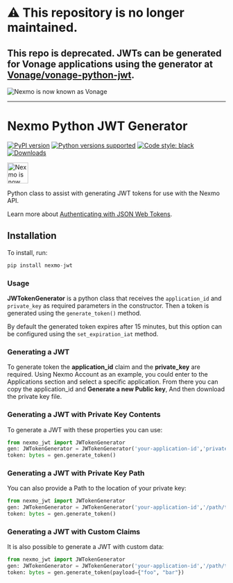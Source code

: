 # ⚠️ This repository is no longer maintained.
## This repo is deprecated. JWTs can be generated for Vonage applications using the generator at [Vonage/vonage-python-jwt](https://github.com/Vonage/vonage-python-jwt).

![Nexmo is now known as Vonage]("https://developer.nexmo.com/assets/images/Vonage_Nexmo.svg")

---


# Nexmo Python JWT Generator

[![PyPI version](https://badge.fury.io/py/nexmo-jwt.svg)](https://badge.fury.io/py/nexmo-jwt) [![Python versions supported](https://img.shields.io/pypi/pyversions/nexmo-jwt.svg)](https://pypi.python.org/pypi/nexmo-jwt) [![Code style: black](https://img.shields.io/badge/code%20style-black-000000.svg)](https://github.com/ambv/black) [![Downloads](https://pepy.tech/badge/nexmo-jwt)](https://pepy.tech/project/nexmo-jwt)

<img src="https://developer.nexmo.com/assets/images/Vonage_Nexmo.svg" height="48px" alt="Nexmo is now known as Vonage" />

Python class to assist with generating JWT tokens for use with the Nexmo API.

Learn more about [Authenticating with JSON Web Tokens](https://developer.nexmo.com/concepts/guides/authentication#json-web-tokens-jwt).

## Installation

To install, run:

```python
pip install nexmo-jwt
```

### Usage

**JWTokenGenerator** is a python class that receives the `application_id` and `private_key` as required parameters in the constructor. Then a token is generated
using the `generate_token()` method.

By default the generated token expires after 15 minutes, but this option can be configured using the `set_expiration_iat` method.

### Generating a JWT

To generate token the **application_id** claim and the **private_key** are required. Using Nexmo Account as an example, you could enter to the Applications section and select a specific application. From there you can copy the application_id and **Generate a new Public key**, And then download the private key file.

### Generating a JWT with Private Key Contents

To generate a JWT with these properties you can use:

```python
from nexmo_jwt import JWTokenGenerator
gen: JWTokenGenerator = JWTokenGenerator('your-application-id','private key contents')
token: bytes = gen.generate_token()
```

### Generating a JWT with Private Key Path

You can also provide a Path to the location of your private key:

```python
from nexmo_jwt import JWTokenGenerator
gen: JWTokenGenerator = JWTokenGenerator('your-application-id','/path/to/your/private.key')
token: bytes = gen.generate_token()
```

### Generating a JWT with Custom Claims

It is also possible to generate a JWT with custom data:

```python
from nexmo_jwt import JWTokenGenerator
gen: JWTokenGenerator = JWTokenGenerator('your-application-id','/path/to/your/private.key')
token: bytes = gen.generate_token(payload={"foo", "bar"})
```
